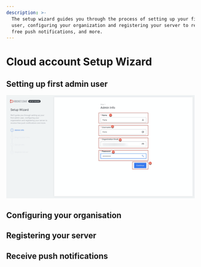 ```yaml
---
description: >-
  The setup wizard guides you through the process of setting up your first admin
  user, configuring your organization and registering your server to receive
  free push notifications, and more.
---
```


# Cloud account Setup Wizard

## Setting up first admin user



![](../.gitbook/assets/image%20%2883%29.png)

## Configuring your organisation

## Registering your server  

## Receive push notifications



